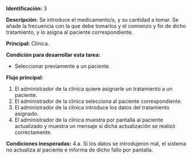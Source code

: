 

**Identificación:** 3 

**Descripción:** Se introduce el medicamento/s, y su cantidad a tomar. Se añade la frecuencia con la que debe tomarlos y el comienzo y fin de dicho tratamiento, y lo asigna al paciente correspondiente.

**Principal:** Clínica.

**Condición para desarrollar esta tarea:**
* Seleccionar previamente a un paciente.

**Flujo principal:**
1. El administrador de la clinica quiere asignarle un tratamiento a un paciente.
2. El administrador de la clinica selecciona al paciente correspondiente.
3. El administrador de la clinica introduce los datos del tratamiento asignado.
4. El administrador de la clinica muestra por pantalla al paciente actualizado y muestra un mensaje si dicha actualización se realizó correctamente.


**Condiciones inesperadas:**
4.a. Si los datos se introdujeron mal, el sistema no actualiza al paciente e informa de dicho fallo por pantalla.
